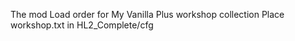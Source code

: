 The mod Load order for My Vanilla Plus workshop collection 
            Place workshop.txt in HL2_Complete/cfg
